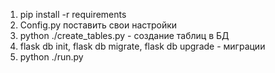 1) pip install -r requirements
2) Config.py поставить свои настройки 
3) python ./create_tables.py - создание таблиц в БД
4) flask db init, flask db migrate, flask db upgrade - миграции 
5) python ./run.py